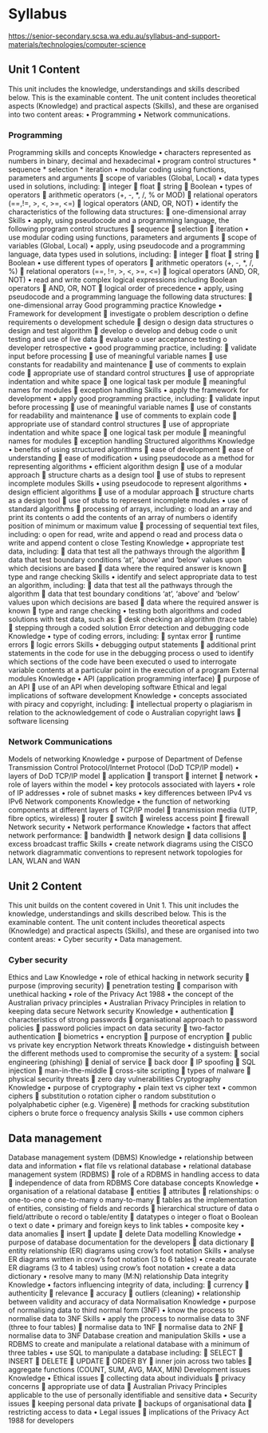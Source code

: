 # Syllabus

https://senior-secondary.scsa.wa.edu.au/syllabus-and-support-materials/technologies/computer-science

## Unit 1 Content
This unit includes the knowledge, understandings and skills described below. This is the examinable content.
The unit content includes theoretical aspects (Knowledge) and practical aspects (Skills), and these are organised into two content areas:
•	Programming
•	Network communications.
### Programming
Programming skills and concepts
Knowledge
•	characters represented as numbers in binary, decimal and hexadecimal
•	program control structures
    * sequence
    * selection
    *	iteration
•	modular coding using functions, parameters and arguments
	scope of variables (Global, Local)
•	data types used in solutions, including:
	integer
	float
	string
	Boolean
•	types of operators
	arithmetic operators (+, -, *, /, % or MOD)
	relational operators (==,!=, >, <, >=, <=)
	logical operators (AND, OR, NOT)
•	identify the characteristics of the following data structures:
	one-dimensional array
Skills
•	apply, using pseudocode and a programming language, the following program control structures
	sequence
	selection
	iteration
•	use modular coding using functions, parameters and arguments
	scope of variables (Global, Local)
•	apply, using pseudocode and a programming language, data types used in solutions, including:
	integer
	float
	string
	Boolean
•	use different types of operators
	arithmetic operators (+, -, *, /, %)
	relational operators (==, !=, >, <, >=, <=)
	logical operators (AND, OR, NOT)
•	read and write complex logical expressions including Boolean operators
	AND, OR, NOT
	logical order of precedence
•	apply, using pseudocode and a programming language the following data structures:
	one-dimensional array
Good programming practice
Knowledge
•	Framework for development
	investigate
o	problem description
o	define requirements
o	development schedule
	design
o	design data structures
o	design and test algorithm
	develop
o	develop and debug code
o	unit testing and use of live data
	evaluate
o	user acceptance testing
o	developer retrospective
•	good programming practice, including:
	validate input before processing
	use of meaningful variable names
	use constants for readability and maintenance
	use of comments to explain code
	appropriate use of standard control structures
	use of appropriate indentation and white space
	one logical task per module
	meaningful names for modules
	exception handling
Skills
•	apply the framework for development
•	apply good programming practice, including:
	validate input before processing
	use of meaningful variable names
	use of constants for readability and maintenance
	use of comments to explain code
	appropriate use of standard control structures
	use of appropriate indentation and white space
	one logical task per module
	meaningful names for modules
	exception handling
Structured algorithms
Knowledge
•	benefits of using structured algorithms
	ease of development
	ease of understanding
	ease of modification
•	using pseudocode as a method for representing algorithms
•	efficient algorithm design
	use of a modular approach
	structure charts as a design tool
	use of stubs to represent incomplete modules
Skills
•	using pseudocode to represent algorithms
•	design efficient algorithms
	use of a modular approach
	structure charts as a design tool
	use of stubs to represent incomplete modules
•	use of standard algorithms
	processing of arrays, including:
o	load an array and print its contents
o	add the contents of an array of numbers
o	identify position of minimum or maximum value
	processing of sequential text files, including:
o	open for read, write and append
o	read and process data
o	write and append content
o	close
Testing
Knowledge
•	appropriate test data, including:
	data that test all the pathways through the algorithm
	data that test boundary conditions ‘at’, ‘above’ and ‘below’ values upon which decisions are based
	data where the required answer is known
	type and range checking
Skills
•	identify and select appropriate data to test an algorithm, including:
	data that test all the pathways through the algorithm
	data that test boundary conditions ‘at’, ‘above’ and ‘below’ values upon which decisions are based
	data where the required answer is known
	type and range checking
•	testing both algorithms and coded solutions with test data, such as:
	desk checking an algorithm (trace table)
	stepping through a coded solution
Error detection and debugging code
Knowledge
•	type of coding errors, including:
	syntax error
	runtime errors
	logic errors
Skills
•	debugging output statements
	additional print statements in the code for use in the debugging process
o	used to identify which sections of the code have been executed
o	used to interrogate variable contents at a particular point in the execution of a program
External modules
Knowledge
•	API (application programming interface)
	purpose of an API
	use of an API when developing software
Ethical and legal implications of software development
Knowledge
•	concepts associated with piracy and copyright, including:
	intellectual property
o	plagiarism in relation to the acknowledgement of code
o	Australian copyright laws
	software licensing

### Network Communications
Models of networking
Knowledge
•	purpose of Department of Defense Transmission Control Protocol/Internet Protocol (DoD TCP/IP model)
•	layers of DoD TCP/IP model
	application
	transport
	internet
	network
•	role of layers within the model
•	key protocols associated with layers
•	role of IP addresses
•	role of subnet masks
•	key differences between IPv4 vs IPv6
Network components
Knowledge
•	the function of networking components at different layers of TCP/IP model
	transmission media (UTP, fibre optics, wireless)
	router
	switch
	wireless access point
	firewall
Network security
•
Network performance
Knowledge
•	factors that affect network performance:
	bandwidth
	network design
	data collisions
	excess broadcast traffic
Skills
•	create network diagrams using the CISCO network diagrammatic conventions to represent network topologies for LAN, WLAN and WAN

## Unit 2 Content
This unit builds on the content covered in Unit 1.
This unit includes the knowledge, understandings and skills described below. This is the examinable content.
The unit content includes theoretical aspects (Knowledge) and practical aspects (Skills), and these are organised into two content areas:
•	Cyber security
•	Data management.
### Cyber security
Ethics and Law
Knowledge
•	role of ethical hacking in network security
	purpose (improving security)
	penetration testing
	comparison with unethical hacking
•	role of the Privacy Act 1988
•	the concept of the Australian privacy principles
•	Australian Privacy Principles in relation to keeping data secure
Network security
Knowledge
•	authentication
	characteristics of strong passwords
	organisational approach to password policies
	password policies impact on data security
	two-factor authentication
	biometrics
•	encryption
	purpose of encryption
	public vs private key encryption
Network threats
Knowledge
•	distinguish between the different methods used to compromise the security of a system:
	social engineering (phishing)
	denial of service
	back door
	IP spoofing
	SQL injection
	man-in-the-middle
	cross-site scripting
	types of malware
	physical security threats
	zero day vulnerabilities
Cryptography
Knowledge
•	purpose of cryptography
•	plain text vs cipher text
•	common ciphers
	substitution
o	rotation cipher
o	random substitution
o	polyalphabetic cipher (e.g. Vigenère)
	methods for cracking substitution ciphers
o	brute force
o	frequency analysis
Skills
•	use common ciphers

## Data management
Database management system (DBMS)
Knowledge
•	relationship between data and information
•	flat file vs relational database
•	relational database management system (RDBMS)
	role of a RDBMS in handling access to data
	independence of data from RDBMS
Core database concepts
Knowledge
•	organisation of a relational database
	entities
	attributes
	relationships:
o	one-to-one
o	one-to-many
o	many-to-many
	tables as the implementation of entities, consisting of fields and records
	hierarchical structure of data
o	field/attribute
o	record
o	table/entity
	datatypes
o	integer
o	float
o	Boolean
o	text
o	date
•	primary and foreign keys to link tables
•	composite key
•	data anomalies
	insert
	update
	delete
Data modelling
Knowledge
•	purpose of database documentation for the developers
	data dictionary
	entity relationship (ER) diagrams using crow’s foot notation
Skills
•	analyse ER diagrams written in crow’s foot notation (3 to 6 tables)
•	create accurate ER diagrams (3 to 4 tables) using crow’s foot notation
•	create a data dictionary
•	resolve many to many (M:N) relationship
Data integrity
Knowledge
•	factors influencing integrity of data, including:
	currency
	authenticity
	relevance
	accuracy
	outliers (cleaning)
•	relationship between validity and accuracy of data
Normalisation
Knowledge
•	purpose of normalising data to third normal form (3NF)
•	know the process to normalise data to 3NF
Skills
•	apply the process to normalise data to 3NF (three to four tables)
	normalise data to 1NF
	normalise data to 2NF
	normalise data to 3NF
Database creation and manipulation
Skills
•	use a RDBMS to create and manipulate a relational database with a minimum of three tables
•	use SQL to manipulate a database including:
	SELECT
	INSERT
	DELETE
	UPDATE
	ORDER BY
	inner join across two tables
	aggregate functions (COUNT, SUM, AVG, MAX, MIN)
Development issues
Knowledge
•	Ethical issues
	collecting data about individuals
	privacy concerns
	appropriate use of data
	Australian Privacy Principles applicable to the use of personally identifiable and sensitive data
•	Security issues
	keeping personal data private
	backups of organisational data
	restricting access to data
•	Legal issues
	implications of the Privacy Act 1988 for developers
